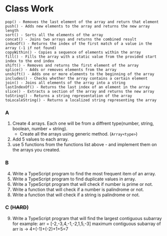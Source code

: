 # Class Work

```
pop() - Removes the last element of the array and return that element
push() - Adds new elements to the array and returns the new array length
sort() - Sorts all the elements of the array
concat() - Joins two arrays and returns the combined result
indexOf() - Returns the index of the first match of a value in the array (-1 if not found)
copyWithin() - Copies a sequence of elements within the array
fill() - Fills the array with a static value from the provided start index to the end index
shift() - Removes and returns the first element of the array
splice() - Adds or removes elements from the array
unshift() - Adds one or more elements to the beginning of the array
includes() - Checks whether the array contains a certain element
join() - Joins all elements of the array into a string
lastIndexOf() - Returns the last index of an element in the array
slice() - Extracts a section of the array and returns the new array
toString() - Returns a string representation of the array
toLocaleString() - Returns a localized string representing the array
```

### A

1. Create 4 arrays. Each one will be from a diffrent type(number, string, boolean, number + string).
   - Create all the arrays using generic method. (`Array<type>`)
2. Add 5 values to each array.
3. use 5 functions from the functions list above - and implement them on the arrays you created.

### B

4. Write a TypeScript program to find the most frequent item of an array.
5. Write a TypeScript program to find duplicate values in array.
6. Write a TypeScript program that will check if number is prime or not.
7. Write a function that will check if a number is palindrome or not.
8. Write a function that will check if a string is palindrome or not.

### C (~~HARD~~)

9. Write a TypeScript program that will find the largest contiguous subarray
for example: arr = [-2,-3,4,-1,-2,1,5,-3]
maximum contiguous subarray of arr is -> 4+(-1)+(-2)+1+5=7
